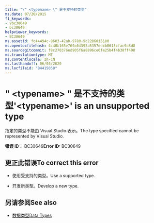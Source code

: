 ```yaml
---
title: "\" <typename> \" 是不支持的类型"
ms.date: 07/20/2015
f1_keywords:
- vbc30649
- bc30649
helpviewer_keywords:
- BC30649
ms.assetid: fc44494c-9603-42ab-9780-9d2286015180
ms.openlocfilehash: 4c40b165e760a64395a5357ddcb0615cfac9a8d8
ms.sourcegitcommit: f8c270376ed905f6a8896ce0fe25b4f4b38ff498
ms.translationtype: MT
ms.contentlocale: zh-CN
ms.lasthandoff: 06/04/2020
ms.locfileid: "84415058"
---
```

# <a name="typename-is-an-unsupported-type"></a><span data-ttu-id="c4e4e-102">" \<typename> " 是不支持的类型</span><span class="sxs-lookup"><span data-stu-id="c4e4e-102">'\<typename>' is an unsupported type</span></span>
<span data-ttu-id="c4e4e-103">指定的类型不能由 Visual Studio 表示。</span><span class="sxs-lookup"><span data-stu-id="c4e4e-103">The type specified cannot be represented by Visual Studio.</span></span>  
  
 <span data-ttu-id="c4e4e-104">**错误 ID：** BC30649</span><span class="sxs-lookup"><span data-stu-id="c4e4e-104">**Error ID:** BC30649</span></span>  
  
## <a name="to-correct-this-error"></a><span data-ttu-id="c4e4e-105">更正此错误</span><span class="sxs-lookup"><span data-stu-id="c4e4e-105">To correct this error</span></span>  
  
- <span data-ttu-id="c4e4e-106">使用受支持的类型。</span><span class="sxs-lookup"><span data-stu-id="c4e4e-106">Use a supported type.</span></span>  
  
- <span data-ttu-id="c4e4e-107">开发新类型。</span><span class="sxs-lookup"><span data-stu-id="c4e4e-107">Develop a new type.</span></span>  
  
## <a name="see-also"></a><span data-ttu-id="c4e4e-108">另请参阅</span><span class="sxs-lookup"><span data-stu-id="c4e4e-108">See also</span></span>

- [<span data-ttu-id="c4e4e-109">数据类型</span><span class="sxs-lookup"><span data-stu-id="c4e4e-109">Data Types</span></span>](../language-reference/data-types/index.md)
